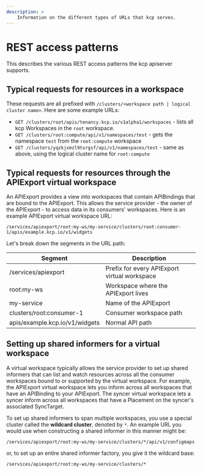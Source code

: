 ```yaml
---
description: >
    Information on the different types of URLs that kcp serves.
---
```


# REST access patterns

This describes the various REST access patterns the kcp apiserver supports.

## Typical requests for resources in a workspace

These requests are all prefixed with `/clusters/<workspace path | logical cluster name>`. Here are some example URLs:

- `GET /clusters/root/apis/tenancy.kcp.io/v1alpha1/workspaces` - lists all kcp Workspaces in the 
  `root` workspace.
- `GET /clusters/root:compute/api/v1/namespaces/test` - gets the namespace `test` from the `root:compute` workspace
- `GET /clusters/yqzkjxmzl9turgsf/api/v1/namespaces/test` - same as above, using the logical cluster name for 
  `root:compute`

## Typical requests for resources through the APIExport virtual workspace

An APIExport provides a view into workspaces that contain APIBindings that are bound to the APIExport. This allows 
the service provider - the owner of the APIExport - to access data in its consumers' workspaces. Here is an example 
APIExport virtual workspace URL:

```
/services/apiexport/root:my-ws/my-service/clusters/root:consumer-1/apis/example.kcp.io/v1/widgets
```

Let's break down the segments in the URL path:

| Segment                        | Description                                  |
|--------------------------------|----------------------------------------------|
| /services/apiexport            | Prefix for every APIExport virtual workspace |
| root:my-ws                     | Workspace where the APIExport lives          |
| my-service                     | Name of the APIExport                        |
| clusters/root:consumer-1       | Consumer workspace path                      |
| apis/example.kcp.io/v1/widgets | Normal API path                              |

## Setting up shared informers for a virtual workspace

A virtual workspace typically allows the service provider to set up shared informers that can list and watch 
resources across all the consumer workspaces bound to or supported by the virtual workspace. For example, the 
APIExport virtual workspace lets you inform across all workspaces that have an APIBinding to your APIExport. The 
syncer virtual workspace lets a syncer inform across all workspaces that have a Placement on the syncer's associated 
SyncTarget.

To set up shared informers to span multiple workspaces, you use a special cluster called the **wildcard cluster**, 
denoted by `*`. An example URL you would use when constructing a shared informer in this manner might be:

```
/services/apiexport/root:my-ws/my-service/clusters/*/api/v1/configmaps
```

or, to set up an entire shared informer factory, you give it the wildcard base:

```
/services/apiexport/root:my-ws/my-service/clusters/*
```
